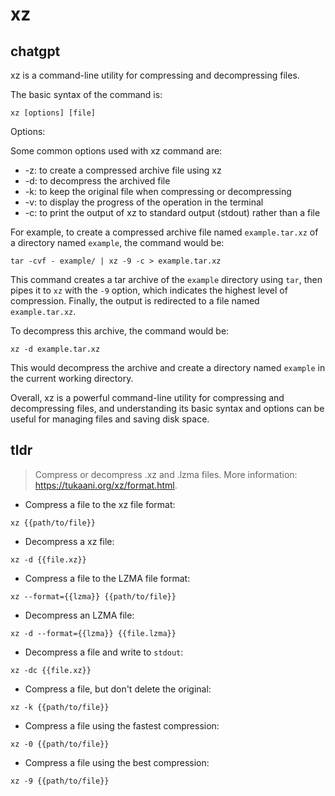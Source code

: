 # xz 
## chatgpt 
xz is a command-line utility for compressing and decompressing files. 

The basic syntax of the command is: 

```xz [options] [file]```

Options:

Some common options used with xz command are:

- -z: to create a compressed archive file using xz
- -d: to decompress the archived file
- -k: to keep the original file when compressing or decompressing
- -v: to display the progress of the operation in the terminal
- -c: to print the output of xz to standard output (stdout) rather than a file

For example, to create a compressed archive file named `example.tar.xz` of a directory named `example`, the command would be:

```tar -cvf - example/ | xz -9 -c > example.tar.xz```

This command creates a tar archive of the `example` directory using `tar`, then pipes it to `xz` with the `-9` option, which indicates the highest level of compression. Finally, the output is redirected to a file named `example.tar.xz`. 

To decompress this archive, the command would be:

```xz -d example.tar.xz```

This would decompress the archive and create a directory named `example` in the current working directory. 

Overall, xz is a powerful command-line utility for compressing and decompressing files, and understanding its basic syntax and options can be useful for managing files and saving disk space. 

## tldr 
 
> Compress or decompress .xz and .lzma files.
> More information: <https://tukaani.org/xz/format.html>.

- Compress a file to the xz file format:

`xz {{path/to/file}}`

- Decompress a xz file:

`xz -d {{file.xz}}`

- Compress a file to the LZMA file format:

`xz --format={{lzma}} {{path/to/file}}`

- Decompress an LZMA file:

`xz -d --format={{lzma}} {{file.lzma}}`

- Decompress a file and write to `stdout`:

`xz -dc {{file.xz}}`

- Compress a file, but don't delete the original:

`xz -k {{path/to/file}}`

- Compress a file using the fastest compression:

`xz -0 {{path/to/file}}`

- Compress a file using the best compression:

`xz -9 {{path/to/file}}`
